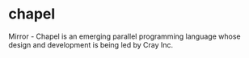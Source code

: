 chapel
======

Mirror - Chapel is an emerging parallel programming language whose design and development is being led by Cray Inc.